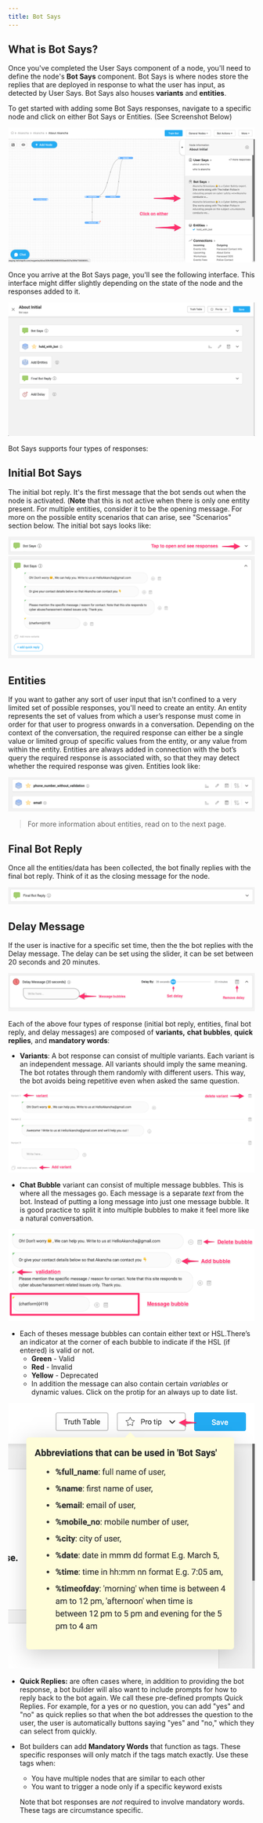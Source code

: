 ```yaml
---
title: Bot Says
---
```


## What is Bot Says?

Once you've completed the User Says component of a node, you'll need to define the node's **Bot Says** component. Bot Says is where nodes store the replies that are deployed in response to what the user has input, as detected by User Says. Bot Says also houses **variants** and **entities**.

To get started with adding some Bot Says responses, navigate to a specific node and click on either Bot Says or Entities. (See Screenshot Below)

![adding bot says](/docs/bot-builder/assets/bot_says_adding-bot-says.png)

Once you arrive at the Bot Says page, you'll see the following interface. This interface might differ slightly depending on the state of the node and the responses added to it.

![bot says screen](assets/bot_says_bot-says-screen.png)

Bot Says supports four types of responses:

## Initial Bot Says

The initial bot reply. It's the first message that the bot sends out when the node is activated. (**Note** that this is not active when there is only one entity present. For multiple entities, consider it to be the opening message. For more on the possible entity scenarios that can arise, see "Scenarios" section below. The initial bot says looks like:

![bot says card](assets/bot_says_bot-says-card.png)
![bot says card expanded](assets/bot_says_bot-says-card-expanded.png)

## Entities

If you want to gather any sort of user input that isn't confined to a very limited set of possible responses, you'll need to create an entity. An entity represents the set of values from which a user’s response must come in order for that user to progress onwards in a conversation. Depending on the context of the conversation, the required response can either be a single value or limited group of specific values from the entity, or any value from within the entity. Entities are always added in connection with the bot’s query the required response is associated with, so that they may detect whether the required response was given. Entities look like:

![bot says entity](assets/bot_says_entity.png)

> For more information about entities, read on to the next page.

## Final Bot Reply

Once all the entities/data has been collected, the bot finally replies with the final bot reply. Think of it as the closing message for the node.

![bot says final reply](assets/bot_says_final-reply.png)

## Delay Message

If the user is inactive for a specific set time, then the the bot replies with the Delay message. The delay can be set using the slider, it can be set between 20 seconds and 20 minutes.

![bot says delay](assets/bot_says_delay.png)

Each of the above four types of response (initial bot reply, entities, final bot reply, and delay messages) are composed of **variants,** **chat bubbles**, **quick replies**, and **mandatory words**:

- **Variants**: A bot response can consist of multiple variants. Each variant is an independent message. All variants should imply the same meaning. The bot rotates through them randomly with different users. This way, the bot avoids being repetitive even when asked the same question.

![bot says variants](assets/bot_says_variants.png)

- **Chat Bubble** variant can consist of multiple message bubbles. This is where all the messages go. Each message is a separate _text_ from the bot. Instead of putting a long message into just one message bubble. It is good practice to split it into multiple bubbles to make it feel more like a natural conversation.

![bot says message bubble](assets/bot_says_message-bubble.png)

- Each of theses message bubbles can contain either text or HSL.There’s an indicator at the corner of each bubble to indicate if the HSL (if entered) is valid or not.
  - **Green** - Valid
  - **Red** - Invalid
  - **Yellow** - Deprecated
  - In addition the message can also contain certain _variables_ or dynamic values. Click on the protip for an always up to date list.

![pro tip](assets/bot_says_protip.png)

- **Quick Replies:** are often cases where, in addition to providing the bot response, a bot builder will also want to include prompts for how to reply back to the bot again. We call these pre-defined prompts Quick Replies. For example, for a yes or no question, you can add "yes" and "no" as quick replies so that when the bot addresses the question to the user, the user is automatically buttons saying "yes" and "no," which they can select from quickly.

- Bot builders can add **Mandatory Words** that function as tags. These specific responses will only match if the tags match exactly. Use these tags when:

  - You have multiple nodes that are similar to each other
  - You want to trigger a node only if a specific keyword exists

  Note that bot responses are _not_ required to involve mandatory words. These tags are circumstance specific.

